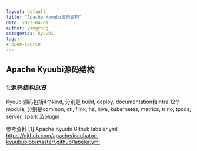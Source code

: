 ```yaml
---
layout: default
title: "Apache Kyuubi源码结构"
date: 2022-04-01 
author: yangrong
categories: kyuubi
tags: 
- open-source
---
```


## Apache Kyuubi源码结构

### 1.源码结构总览
Kyuubi源码包括4个kind, 分别是 build, deploy, documentation和infra
12个module, 分别是common, ctl, flink, ha, hive, kubernetes, metrics, trino, tpcds, server, spark 及plugin

参考资料
[1] Apache Kyuubi Github labeler.yml
https://github.com/apache/incubator-kyuubi/blob/master/.github/labeler.yml
